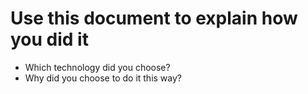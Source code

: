 Use this document to explain how you did it
===========================================

 * Which technology did you choose?
 * Why did you choose to do it this way?

